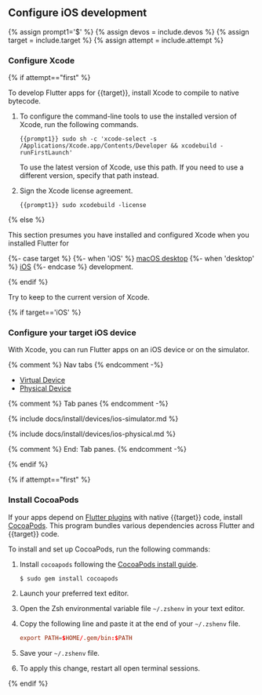 ## Configure iOS development

{% assign prompt1='$' %}
{% assign devos = include.devos %}
{% assign target = include.target %}
{% assign attempt = include.attempt %}

### Configure Xcode

{% if attempt=="first" %}

To develop Flutter apps for {{target}}, install Xcode to compile to native bytecode.

1. To configure the command-line tools to use the installed version of Xcode,
   run the following commands.

    ```terminal
    {{prompt1}} sudo sh -c 'xcode-select -s /Applications/Xcode.app/Contents/Developer && xcodebuild -runFirstLaunch'
    ```

   To use the latest version of Xcode, use this path.
   If you need to use a different version, specify that path instead.

1. Sign the Xcode license agreement.

    ```terminal
    {{prompt1}} sudo xcodebuild -license
    ```

{% else %}

This section presumes you have installed and configured Xcode when you
installed Flutter for

{%- case target %}
{%- when 'iOS' %}
[macOS desktop][macos-install]
{%- when 'desktop' %}
[iOS][ios-install]
{%- endcase %}
 development.

[macos-install]: /get-started/install/macos/desktop/#configure-ios-development
[ios-install]: /get-started/install/macos/mobile-ios/#configure-ios-development

{% endif %}

Try to keep to the current version of Xcode.

{% if target=='iOS' %}

### Configure your target iOS device

With Xcode, you can run Flutter apps on an iOS device or on the simulator.

{% comment %} Nav tabs {% endcomment -%}
<ul class="nav nav-tabs" id="ios-devices-vp" role="tablist">
    <li class="nav-item">
        <a class="nav-link active" id="virtual-tab" href="#virtual" role="tab" aria-controls="virtual" aria-selected="true">Virtual Device</a>
    </li>
    <li class="nav-item">
        <a class="nav-link" id="physical-tab" href="#physical" role="tab" aria-controls="physical" aria-selected="false">Physical Device</a>
    </li>
</ul>

{% comment %} Tab panes {% endcomment -%}
<div class="tab-content">

<div class="tab-pane active" id="virtual" role="tabpanel" aria-labelledby="virtual-tab" markdown="1">

{% include docs/install/devices/ios-simulator.md %}

</div>

<div class="tab-pane" id="physical" role="tabpanel" aria-labelledby="physical-tab" markdown="1">

{% include docs/install/devices/ios-physical.md %}

</div>
</div>
{% comment %} End: Tab panes. {% endcomment -%}

{% endif %}

{% if attempt=="first" %}

### Install CocoaPods

If your apps depend on [Flutter plugins][] with native {{target}} code,
install [CocoaPods][cocoapods].
This program bundles various dependencies across Flutter and {{target}} code.

To install and set up CocoaPods, run the following commands:

1. Install `cocoapods` following the
   [CocoaPods install guide][cocoapods].

   ```terminal
   $ sudo gem install cocoapods
   ```
1. Launch your preferred text editor.

1. Open the Zsh environmental variable file `~/.zshenv` in your text editor.

1. Copy the following line and paste it at the end of your `~/.zshenv` file.

   ```conf
   export PATH=$HOME/.gem/bin:$PATH
   ```

1. Save your `~/.zshenv` file.

1. To apply this change, restart all open terminal sessions.

[Flutter plugins]: /packages-and-plugins/developing-packages#types

{% endif %}

[cocoapods]: https://guides.cocoapods.org/using/getting-started.html#installation
